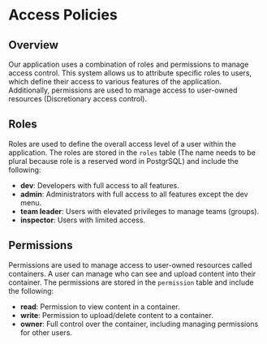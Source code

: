 # Access Policies


## Overview

Our application uses a combination of roles and permissions to manage access control. This system allows us to attribute specific roles to users, which define their access to various features of the application. Additionally, permissions are used to manage access to user-owned resources (Discretionary access control).

## Roles

Roles are used to define the overall access level of a user within the application. The roles are stored in the `roles` table (The name needs to be plural because role is a reserved word in PostgrSQL) and include the following:

- **dev**: Developers with full access to all features.
- **admin**: Administrators with full access to all features except the dev menu.
- **team leader**: Users with elevated privileges to manage teams (groups).
- **inspector**: Users with limited access.

## Permissions

Permissions are used to manage access to user-owned resources called containers. A user can manage who can see and upload content into their container. The permissions are stored in the `permission` table and include the following:

- **read**: Permission to view content in a container.
- **write**: Permission to upload/delete content to a container.
- **owner**: Full control over the container, including managing permissions for other users.